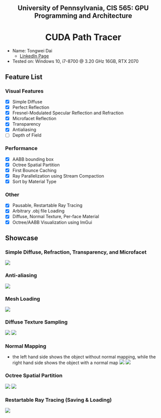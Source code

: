 ## <div align="center"> University of Pennsylvania, CIS 565: GPU Programming and Architecture </div>
# <div align="center"> CUDA Path Tracer </div>
- Name: Tongwei Dai
	- [LinkedIn Page](https://www.linkedin.com/in/tongwei-dai-583350177/)
- Tested on: Windows 10, i7-8700 @ 3.20 GHz 16GB, RTX 2070

## Feature List
### Visual Features
- [x] Simple Diffuse
- [x] Perfect Reflection
- [x] Fresnel-Modulated Specular Reflection and Refraction
- [x] Microfacet Reflection
- [x] Transparency
- [x] Antialiasing
- [ ] Depth of Field

### Performance
- [x] AABB bounding box
- [x] Octree Spatial Partition
- [x] First Bounce Caching
- [x] Ray Parallelization using Stream Compaction
- [x] Sort by Material Type

### Other
- [x] Pausable, Restartable Ray Tracing
- [x] Arbitrary .obj file Loading
- [x] Diffuse, Normal Texture, Per-face Material
- [x] Octree/AABB Visualization using ImGui

## Showcase
### Simple Diffuse, Refraction, Transparency, and Microfacet
![](./img/Visual/cornell.png)

### Anti-aliasing
![](./img/AntiAliasing/comp.png)

### Mesh Loading
![](./img/MeshLoading/obj_complex.2022-09-29_02-42-19z.17samp.png)

### Diffuse Texture Sampling
![](./img/Texture/test.png)
![](./img/Texture/spider.png)

### Normal Mapping
- the left hand side shows the object without normal mapping, while the right hand side shows the object with a normal map
![](./img/NormalMap/comp1.png)
![](./img/NormalMap/comp2.png)

### Octree Spatial Partition
![](./img/Octree/1.png)
![](./img/Octree/2.png)

### Restartable Ray Tracing (Saving & Loading)
![](./img/Checkpointing/demo.gif)